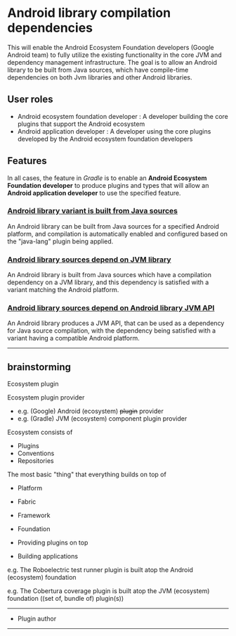 # Android library compilation dependencies

This will enable the Android Ecosystem Foundation developers (Google Android team) to fully utilize the existing functionality in the core JVM and dependency management infrastructure. The goal is to allow an Android library to be built from Java sources, which have compile-time dependencies on both Jvm libraries and other Android libraries.

## User roles

 - Android ecosystem foundation developer : A developer building the core plugins that support the Android ecosystem
 - Android application developer : A developer using the core plugins developed by the Android ecosystem foundation developers

## Features

In all cases, the feature in _Gradle_ is to enable an **Android Ecosystem Foundation developer** to produce plugins and types that will allow an **Android application developer** to use the specified feature.

### [Android library variant is built from Java sources](./built-from-java-sources)

An Android library can be built from Java sources for a specified Android platform, and compilation is automatically enabled and configured based on the "java-lang" plugin being applied.

### [Android library sources depend on JVM library](./depends-on-jvm-library)

An Android library is built from Java sources which have a compilation dependency on a JVM library, and this dependency is satisfied with a variant matching the Android platform.

### [Android library sources depend on Android library JVM API](./depends-on-android-library)

An Android library produces a JVM API, that can be used as a dependency for Java source compilation, with the dependency being satisfied with a variant having a compatible Android platform.


----

## brainstorming

Ecosystem plugin

Ecosystem plugin provider

 - e.g. (Google) Android (ecosystem) ~~plugin~~ provider
 - e.g. (Gradle) JVM (ecosystem) component plugin provider


Ecosystem consists of

 - Plugins
 - Conventions
 - Repositories


The most basic "thing" that everything builds on top of

 - Platform
 - Fabric
 - Framework
 - Foundation


 - Providing plugins on top
 - Building applications

e.g. The Roboelectric test runner plugin is built atop the Android (ecosystem) foundation

e.g. The Cobertura coverage plugin is built atop the JVM (ecosystem) foundation ((set of, bundle of) plugin(s))

----

 - Plugin author

---

